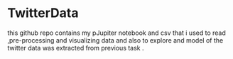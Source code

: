 # TwitterData

this github repo contains my pJupiter notebook and csv that i used to read ,pre-processing and visualizing data  and also
to explore and model of the twitter data was extracted from previous task .
